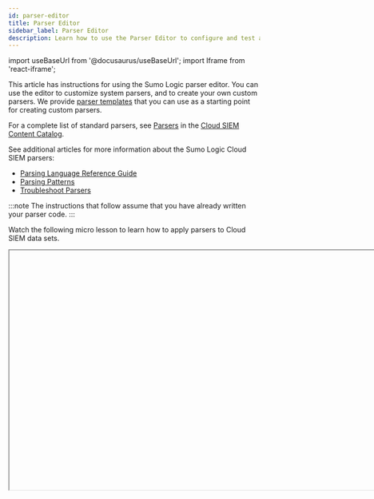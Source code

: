 ```yaml
---
id: parser-editor
title: Parser Editor
sidebar_label: Parser Editor
description: Learn how to use the Parser Editor to configure and test a custom parser.
---
```


import useBaseUrl from '@docusaurus/useBaseUrl';
import Iframe from 'react-iframe';

This article has instructions for using the Sumo Logic parser editor. You can use the editor to customize system parsers, and to create your own custom parsers. We provide [parser templates](#parser-templates) that you can use as a starting point for creating custom parsers.

For a complete list of standard parsers, see [Parsers](https://github.com/SumoLogic/cloud-siem-content-catalog/blob/master/parsers/README.md) in the [Cloud SIEM Content Catalog](https://github.com/SumoLogic/cloud-siem-content-catalog/blob/master/README.md).

See additional articles for more information about the Sumo Logic Cloud SIEM parsers:
* [Parsing Language Reference Guide](/docs/cse/schema/parsing-language-reference-guide)
* [Parsing Patterns](/docs/cse/schema/parsing-patterns)
* [Troubleshoot Parsers](/docs/cse/troubleshoot/troubleshoot-parsers)

:::note
The instructions that follow assume that you have already written your parser code.
:::

Watch the following micro lesson to learn how to apply parsers to Cloud SIEM data sets.

<Iframe url="https://www.youtube.com/embed/CVaoD96Mhok?rel=0"
     width="854px"
     height="480px"
     id="myId"
     className="video-container"
     display="initial"
     position="relative"
     allow="accelerometer; clipboard-write; encrypted-media; gyroscope; picture-in-picture"
     allowfullscreen
     />

## Check parser code for mapping hints

Your parser code must contain statements that tell Cloud SIEM what log mapping to use when creating Records from the field dictionary the parser creates for log messages. 

Make sure your parser code includes `MAPPER` statements that specify the vendor, product, and the event ID that the log messages to be parsed contain, and a `FORMAT` statement that defines the message format.

* `MAPPER:vendor`—Use this statement to identify the vendor that supplies the product. For example: `MAPPER:vendor = AWS`.   
* `MAPPER:product`—Use this statement to identify the product whose logs will be parsed by your parser. For example: `MAPPER:product = CloudTrail`.   
* `MAPPER:event_id`—Use this statement to specify the event ID to assign to parsed events. For some log messages this is a constant, for example, for a Windows Event: `MAPPER:event_id = Security-4624`. In other cases, you may need to form the event ID from fields contained in log messages. In that case, you can define an event ID pattern. For example: `MAPPER:event_id = {{eventType}}-{{eventName}}`.
* `FORMAT`—Use this statement to specify the format of the log messages to be parsed. For example: `FORMAT = JSON`.

## Configure and test a custom parser

1. [**Classic UI**](/docs/get-started/sumo-logic-ui-classic). In the main Sumo Logic menu, select **Manage Data > Logs > Parsers**. <br/>[**New UI**](/docs/get-started/sumo-logic-ui). In the top menu select **Configuration**, and then under **Logs** select **Parsers**. You can also click the **Go To...** menu at the top of the screen and select **Parsers**.  
1. Navigate to the folder where you’d like to create the parser. If you want to create a new folder, click **Add** and select **New Folder**.  You don’t have to organize your parsers in folders, but it's easier to manage them if you do.<br/><img src={useBaseUrl('img/cse/add-button.png')} alt="Add button" style={{border: '1px solid gray'}} width="800"/>
1. Click **Add** and select **New Parser** to display the **Create Parser** page.<br/><img src={useBaseUrl('img/cse/create-parser-annotated.png')} alt="Create parser" style={{border: '1px solid gray'}} width="800"/>
1. **Name**. Enter a distinctive name for the parser. Typically the parser name indicates the product or service whose messages it will parse.
1. **Description**. (Optional) Describe the parser.
1. **Parser Configuration**. Paste your parser code in this area.
1. **Import Messages from**. In this step, you enter or fetch messages that you’ll use to test whether the parser parses the messages correctly. There are three options:
   * **Sumo Log Search**. You can enter a log search query to obtain a selected number of log messages. Follow the instructions in [Using Sumo log search](#using-sumo-log-search) below.
   * **Saved Logs**. You can select a set of messages that you saved when previously using the **Paste Logs** option. Follow the instructions in [Using saved logs](#using-saved-logs) below.
   * **Paste Logs**. You can paste logs directly into the **Log Messages** area. Follow the instructions in [Using paste logs](#using-paste-logs) below. 

### Parse Logs

1. After you’ve obtained sample messages using one of the methods above, click **Parse Logs**.
1. If all of the sample messages are parsed successfully, you’ll see results like those shown below in the **Parsed Messages** section of the editor. The **Event Details** section shows the key-value pairs that were parsed from the raw message. If your results indicate that there were warnings, unparsed, or dropped messages, see [Understanding parsing failures and warnings](#understanding-parsing-failures-and-warnings).<br/><img src={useBaseUrl('img/cse/successsful-blurred.png')} alt="Successful parsing" width="800"/>
    :::note
    One of the two messages that was parsed was cut out of the screenshot to make the image shorter. 
    :::
1. Once your new parser is working, and you want to start using it, follow the instructions in [Configuring a source to use a parser](#configure-and-test-a-custom-parser).

## Get sample messages

This section describes the three methods of obtaining messages for use in testing your parser.

### Using Sumo log search

To import messages by running a Sumo Logic search:

1. Choose the **Sumo Log Search** option to display this popup.<br/><img src={useBaseUrl('img/cse/search-for-sample-logs.png')} alt="Search for sample logs" width="600"/>
1. Enter a log query, time range, the number of messages you want returned, and click **OK**.
1. The popup now displays the results of your search.<br/><img src={useBaseUrl('img/cse/messages-returned.png')} alt="Messages returned" width="600"/>
1. Click **OK** to close the popup.
1. The **Sample logs** portion of the parser editor now contains the sample messages. 
1. Proceed to [Parse logs](#parse-logs).

### Using paste logs

To import messages by pasting them in the editor:

1. Choose the **Paste Logs** option to display this popup.<br/><img src={useBaseUrl('img/cse/paste-in-sample-logs.png')} alt="Paste logs" width="600"/>
1. **Raw Logs**. Paste your log messages into this area.
1. **Breaker**. Use this option to tell the parser editor how to split the text you entered into messages. The options are:
   * **Line \\n**. Choose this option to break the text at line breaks.
   * **JSON**. Choose this option for JSON messages.
   * **Custom Regex**. Choose this if you want to use a regex to define the split. The popup will refresh and prompt you for the regex.
1. Click **Break Messages**.
1. The popup refreshes and shows how the pasted text was broken into individual messages. Review the messages to verify they were split correctly.<br/><img src={useBaseUrl('img/cse/after-split.png')} alt="After split" width="600"/>
1. Click **OK** to close the popup. The **Sample logs** portion of the parser editor now contains the sample messages. Note the **Save Messages As** option. You can save the messages you just broke up for use in any additional testing of the parser that you may need to do.<br/><img src={useBaseUrl('img/cse/save-messages-link.png')} alt="Save messages" width="800"/>
1. To save the message, click the **Save Messages As** option.
1. On the **Save Messages** popup, enter a name for the saved messages, and click **Save.**
1. Proceed to [Parse logs](#parse-logs).

### Using saved logs

To import previously saved messages:

1. Click **Saved Logs** in the **Sample Logs** section of the editor. This popup appears:<br/><img src={useBaseUrl('img/cse/get-saved-messages.png')} alt="Get saved messages" width="400"/>
1. Select a saved file of sample messages from the list in the **File Name** section of the popup.
1. The messages from the selected file appear in the **Preview Logs** section of the page.
1. Click **Get Logs**.
1. The popup closes and the logs that you retrieved now appear in the **Sample Logs** section of the editor.<br/><img src={useBaseUrl('img/cse/messages-from-saved-file.png')} alt="Get saved messages" width="800"/>
1. Proceed to [Parse logs](#parse-logs).

## Understanding parsing failures and warnings

When you test your parser, the editor presents a count of how many
messages were successfully parsed, and the counts of messages in the
following categories:

* Parsed messages with warnings—A warning or error occurred but the message was was partially parsed, depending on where the warning or error occurred. The most common cause of a warning is applying a [RENAME_FIELD](/docs/cse/schema/parsing-language-reference-guide#rename_field) statement to a field that isn't present in the message.
* Unparsed messages—An error occurred that caused parsing to fail. Potential causes of parsing failures include:

  * An unmatched regex.
  * Invalid XML, when using XML parsing.
  * Invalid JSON parsing, when using JSON parsing.
  * Fewer CSV fields in the message than expected. 
  * Attempting a transform on a field that doesn't exist unless you use [TRANSFORM_FIELD_IF_PRESENT](/docs/cse/schema/parsing-language-reference-guide#transform_field_if_present).

* Dropped messages—The message was dropped due to a [DROP](/docs/cse/schema/parsing-language-reference-guide#drop) statement in the parser. 

## Create a local configuration for a system parser

You can customize any of the system parsers that are built into Cloud SIEM. When you open an system parser for editing, you'll see its code in the **System Configuration** section. For a system parser, the UI also provides an area for entering your customizations — that's the part of the page labeled **Local Configuration**. The [parsing language statements](/docs/cse/schema/parsing-language-reference-guide#attributes-used-in-all-stanza-types) you enter there will be executed in addition to the those in the system configuration. If a statement you add to the system configuration already exists in the system configuration, the local statement will override the system statement. For example, if the system configuration has:

`START_TIME_FIELD = eventTime`

and the local configuration has:

`START_TIME_FIELD = _messagetime`

the local statement overrides the system statement.

Here is an example of a local configuration that overrides the `START_TIME_FIELD` and `TIME_PARSE `statements.

<img src={useBaseUrl('img/cse/local-config.png')} alt="Local configuration" width="800"/>

The system configuration and local configuration are separate, so your customizations are preserved when Sumo Logic updates the parser.

### Use cases for local configuration

You can use a local configuration to override any statement in a system parser, and add additional logic to the parser using any of the statements supported by the parsing language.

One use case for a local configuration to override one or more of a parser’s time handling statements. For example, if the logs to be parsed don’t have a timestamp, you could set [START_TIME_FIELD](/docs/cse/schema/parsing-language-reference-guide#start_time_field) = `_messagetime`. This causes the Sumo Logic core platform message time to be used as the `_starttime` in the field dictionary your parser creates from a message. Or, if the time formats in the logs to be parsed do not exactly match the format that a system parser assumes, you use a local configuration to specify a different [TIME_PARSER](/docs/cse/schema/parsing-language-reference-guide#time_parser) setting.

Another common reason to set up a local configuration is to pre-parse the content of a JSON object. If your parser is going to process an encapsulated JSON object, you can use a local configuration to pre-parse the original log message from the object.

To create a local configuration:

1. [**Classic UI**](/docs/get-started/sumo-logic-ui-classic). In the main Sumo Logic menu, select **Manage Data > Logs > Parsers**. <br/>[**New UI**](/docs/get-started/sumo-logic-ui). In the top menu select **Configuration**, and then under **Logs** select **Parsers**. You can also click the **Go To...** menu at the top of the screen and select **Parsers**.  
1. In the System folder, navigate to the parser you want to modify and choose **Edit** from the three-dot kebab menu.<br/><img src={useBaseUrl('img/cse/three-dot.png')} alt="three-dot kebab" style={{border: '1px solid gray'}} width="800"/>
1. The parser editor opens. The parser code is shown in the **System Configuration** area.<br/><img src={useBaseUrl('img/cse/system-parser-edit-button.png')} alt="System parser edit button" width="800"/>
1. Paste your custom parser code in the **Local Configuration** area.
1. Use one of the methods in **Get test messages** above, and then click **Parse Logs**.

## Move a parser

You can move a parser from one location to another within the parser editor’s folder structure. To do so, navigate to the parser you want to move, and select **Move** from the three-dot kebab menu. 

## Export and import a parser

You can export a parser as JSON, and import it to another Sumo Logic
org.

1. Navigate to the parser you want to export and choose **Export** from the three-dot kebab menu.
1. On the **Export** popup, click **Copy to Clipboard** and then click **Done**.<br/><img src={useBaseUrl('img/cse/export.png')} alt="Export dialog" width="600"/>
1. Access the Sumo Logic org where you want to import the parser.
1. Go to **Manage Data > Logs > Parsers**.
1. Navigate to the folder where you want to store the parser.
1. Choose **Import** from the three-dot kebab menu.
1. Enter a name for the parser, paste the code you exported into the popup, and click **Import**.<br/><img src={useBaseUrl('img/cse/import.png')} alt="Import dialog" width="600"/>

## Setting Cloud SIEM log mapping information

In this step you configure one or more Log Mappings. If all of the messages your parser will process contain the same fields, and you want to create Records of the same type, a single Log Mapping will suffice. For some data sources, you will likely need to create more than one Log Mapping. For example:

With some CloudTrail logs messages, you might want to create a different [Record type](/docs/cse/schema/cse-record-types), depending on the event ID in a message. In some cases, an Authorization Record is appropriate, while in others, an Audit or Audit Change Record would be a better fit. 

In some CloudTrail messages, the field mapping (the mapping between a key in the field dictionary and a Cloud SIEM Record) will vary, depending on the Event ID in the message. For example, you may want to map data into the Cloud SIEM schema field action, but the data you want to map is located in different keys of the original CloudTrail JSON messages depending on the CloudTrail event type.

To create your mapping, see [Creating a Structured Log Mapping](/docs/cse/schema/create-structured-log-mapping). After setting up the mapping or mappings, complete the steps in [Configuring a source to use a parser](#configuring-a-source-to-use-a-parser), below.

## Configuring a source to use a parser

This section explains how to configure a Sumo Logic core platform source to send the messages it collects to a parser. This involves configuring a Field for the source: you'll create a `_parser` Field that defines the path to the parser. 

1. Navigate to your custom parser in the editor.
1. Hover over the row that contains the parser.
1. Click the three-dot kebab icon, and select **Copy Path** and save the path.<br/><img src={useBaseUrl('img/cse/more-options-for-parser.png')} alt="More options for parser" style={{border: '1px solid gray'}} width="800"/>
1. In Sumo Logic core platform, go to **Manage Data** > **Collection** > **Collection**.
1. Navigate to the source that produces the messages your custom parser will process.<br/><img src={useBaseUrl('img/cse/cloudtrail-source.png')} alt="CloudTrail source" width="500"/>
1. Click **+Add Field**. 
1. Two blank fields appear, below any Fields that have already been defined for the source. Enter `_parser` as the field name and the path to your parser as the value. <br/><img src={useBaseUrl('img/cse/new-field.png')} alt="New field" width="500"/>
<br/>An orange icon indicates that the `_parser` field has not been created in your Sumo Logic core platform org yet.

## Parser templates

We provide a number of parsers to extract data for normalization (see [Parsers](https://github.com/SumoLogic/cloud-siem-content-catalog/blob/master/parsers/README.md) in the [Cloud SIEM Content Catalog](https://github.com/SumoLogic/cloud-siem-content-catalog/blob/master/README.md)). However, you might need to create custom parsers for data sources not included in the parsers we offer. For this reason, we provide parser templates to aid in creating your own custom parsers.

### Access parser templates

1. [**Classic UI**](/docs/get-started/sumo-logic-ui-classic). In the main Sumo Logic menu, select **Manage Data > Logs > Parsers**. <br/>[**New UI**](/docs/get-started/sumo-logic-ui). In the top menu select **Configuration**, and then under **Logs** select **Parsers**. You can also click the **Go To...** menu at the top of the screen and select **Parsers**.  
1. Open the **System** folder.
1. Scroll down to the **Parser Templates** folder and open it.
1. Browse the templates. Available formats include:
   * CEF
   * CSV
   * JSON
   * Key value
   * LEEF
   * Unstructured (regular expression)
   * Windows XML
   * XML

<img src={useBaseUrl('img/cse/parser-templates.png')} alt="Parser templates" style={{border: '1px solid gray'}} width="800" />

### What's inside the templates

The parser templates cover common log formats and scenarios. Each template has two versions, one with verbose commentary on each component of the parser, and another without commentary that you can duplicate and use to quickly start creating a custom parser.

Watch the following video for a walkthrough of the parser templates.

<Iframe url="https://www.youtube.com/embed/GFzovRGhtDU?rel=0"
     width="854px"
     height="480px"
     id="myId"
     className="video-container"
     display="initial"
     position="relative"
     allow="accelerometer; clipboard-write; encrypted-media; gyroscope; picture-in-picture"
     allowfullscreen
     />
